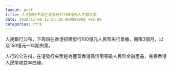 ```yaml
---
layout: post
title: 人民銀行下周在港發行共250億元人民幣央票
date: 2020-11-06 11:03:30.000000000 +08:00
categories: rthk
---
```


人民銀行公布，下周四在香港招標發行100億元人民幣央行票據，期限3個月，以及150億元一年期央票。

人行的公告指，在港發行央票是為豐富香港高信用等級人民幣金融產品，完善香港人民幣收益率曲線。
